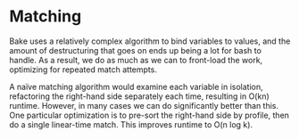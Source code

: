 # Matching
Bake uses a relatively complex algorithm to bind variables to values, and the
amount of destructuring that goes on ends up being a lot for bash to handle. As
a result, we do as much as we can to front-load the work, optimizing for
repeated match attempts.

A naïve matching algorithm would examine each variable in isolation,
refactoring the right-hand side separately each time, resulting in O(kn)
runtime. However, in many cases we can do significantly better than this. One
particular optimization is to pre-sort the right-hand side by profile, then do
a single linear-time match. This improves runtime to O(n log k).
